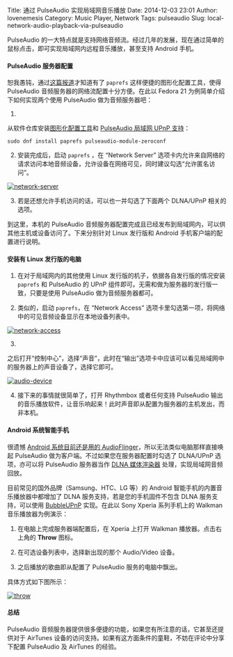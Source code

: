 Title: 通过 PulseAudio 实现局域网音乐播放
Date: 2014-12-03 23:01
Author: lovenemesis
Category: Music Player, Network
Tags: pulseaudio
Slug: local-network-audio-playback-via-pulseaudio

PulseAudio
的一大特点就是支持网络音频流。经过几年的发展，现在通过简单的鼠标点击，即可实现局域网内远程音乐播放，甚至支持
Android 手机。

#### PulseAudio 服务器配置 ####

恕我愚钝，通过[这篇报道](http://fedoramagazine.org/how-to-play-audio-on-another-fedora-system/)才知道有了
`paprefs` 这样便捷的图形化配置工具，使得 PulseAudio
音频服务器的网络流配置十分方便。在此以 Fedora 21
为例简单介绍下如何实现两个使用 PulseAudio 做为音频服务器吧：

1.
从软件仓库安装[图形化配置工具](https://apps.fedoraproject.org/packages/paprefs)和
[PulseAudio 局域网 UPnP
支持](https://apps.fedoraproject.org/packages/pulseaudio-module-zeroconf)：

`sudo dnf install paprefs pulseaudio-module-zeroconf`

2. 安装完成后，启动 `paprefs` ，在 “Network Server”
选项卡内允许来自网络的请求访问本地音频设备，允许设备在网络可见，同时建议勾选“允许匿名访问”。

[![network-server](http://lt-file.b0.upaiyun.com/files/2014/12/network-server1-300x158.png)](http://lt-file.b0.upaiyun.com/files/2014/12/network-server1.png)

3. 若是还想允许手机访问的话，可以也一并勾选了下面两个 DLNA/UPnP
相关的选项。

到这里，本机的 PulseAudio
音频服务器配置完成且已经发布到局域网内，可以供其他主机或设备访问了。下来分别针对
Linux 发行版和 Android 手机客户端的配置进行说明。

#### 安装有 Linux 发行版的电脑 ####

1. 在对于局域网内的其他使用 Linux 发行版的机子，依据各自发行版的情况安装
`paprefs` 和 PulseAudio 的 UPnP
组件即可。无需和做为服务器的发行版一致，只要是使用 PulseAudio
做为音频服务器都可。

2. 类似的，启动 `paprefs`，在 “Network Access”
选项卡里勾选第一项，将网络中的可见音频设备显示在本地设备列表中。

[![network-access](http://lt-file.b0.upaiyun.com/files/2014/12/network-access-300x158.png)](http://lt-file.b0.upaiyun.com/files/2014/12/network-access.png)

3.
之后打开“控制中心”，选择“声音”，此时在“输出”选项卡中应该可以看见局域网中的服务器上的声音设备了，选择它即可。

[![audio-device](http://lt-file.b0.upaiyun.com/files/2014/12/audio-device-300x222.png)](http://lt-file.b0.upaiyun.com/files/2014/12/audio-device.png)

4. 接下来的事情就很简单了，打开 Rhythmbox 或者任何支持 PulseAudio
输出的音乐播放软件，让音乐响起来！此时声音即从配置为服务器的主机发出，而非本机。

#### Android 系统智能手机 ####

很遗憾 [Android 系统目前还是用的
AudioFlinger](https://linuxtoy.org/archives/pulseaudio-vs-audioflinger.html)，所以无法类似电脑那样直接唤起
PulseAudio 做为客户端。不过如果您在服务器配置时勾选了 DLNA/UPnP
选项，亦可以将 PulseAudio 服务器当作 [DLNA
媒体渲染器](linuxtoy.org/archives/linux-dlna.html)
处理，实现局域网音频回放。

目前常见的国外品牌（Samsung、HTC、LG 等）的 Android
智能手机的内置音乐播放器中都增加了 DLNA 服务支持，若是您的手机固件不包含
DLNA 服务支持，可以使用
[BubbleUPnP](https://play.google.com/store/apps/details?id=com.bubblesoft.android.bubbleupnp)
实现。在此以 Sony Xperia 系列手机上的 Walkman 音乐播放器为例演示：

1. 在电脑上完成服务器端配置后，在 Xperia 上打开 Walkman
播放器。点击右上角的 **Throw** 图标。

2. 在可选设备列表中，选择新出现的那个 Audio/Video 设备。

3. 之后播放的歌曲即从配置了 PulseAudio 服务的电脑中飘出。

具体方式如下图所示：

[![throw](http://lt-file.b0.upaiyun.com/files/2014/12/throw-140x250.png)](http://lt-file.b0.upaiyun.com/files/2014/12/throw.png)

#### 总结 ####

PulseAudio
音频服务器提供很多便捷的功能，如果您有所注意的话，它甚至还提供对于
AirTunes 设备的访问支持。如果有这方面条件的童鞋，不妨在评论中分享下配置
PulseAudio 及 AirTunes 的经验。
